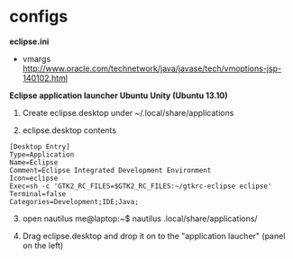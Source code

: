 configs
=======


**eclipse.ini** 
* vmargs
http://www.oracle.com/technetwork/java/javase/tech/vmoptions-jsp-140102.html


**Eclipse application launcher Ubuntu Unity (Ubuntu 13.10)**


1. Create eclipse.desktop under ~/.local/share/applications

2. eclipse.desktop contents

```
[Desktop Entry]
Type=Application
Name=Eclipse
Comment=Eclipse Integrated Development Environment
Icon=eclipse
Exec=sh -c 'GTK2_RC_FILES=$GTK2_RC_FILES:~/gtkrc-eclipse eclipse'
Terminal=false
Categories=Development;IDE;Java;
```


3. open nautilus
me@laptop:~$ nautilus .local/share/applications/

4. Drag eclipse.desktop and drop it on to the "application laucher" (panel on the left)
